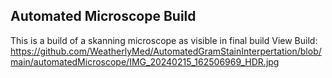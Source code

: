 ## Automated Microscope Build
This is a build of a skanning microscope as visible in final build
View Build: https://github.com/WeatherlyMed/AutomatedGramStainInterpertation/blob/main/automatedMicroscope/IMG_20240215_162506969_HDR.jpg
